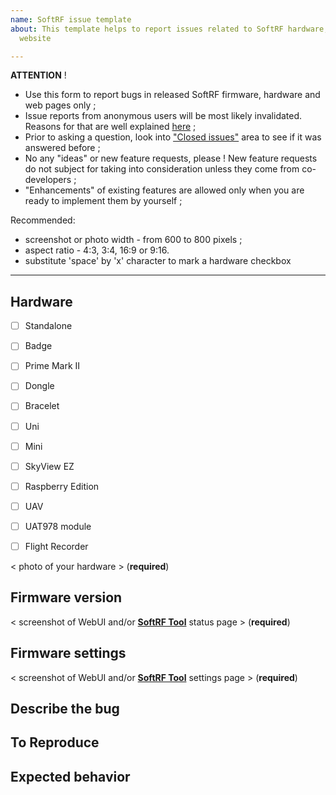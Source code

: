```yaml
---
name: SoftRF issue template
about: This template helps to report issues related to SoftRF hardware, software and
  website

---
```


**ATTENTION** ! 

- Use this form to report bugs in released SoftRF firmware, hardware and web pages only ;
- Issue reports from anonymous users will be most likely invalidated. Reasons for that are well explained [here](https://berthub.eu/articles/posts/anonymous-help/) ;
- Prior to asking a question, look into ["Closed issues"](https://github.com/lyusupov/SoftRF/issues?q=is%3Aissue+is%3Aclosed) area to see if it was answered before ;
- No any "ideas" or new feature requests, please ! New feature requests do not subject for taking into consideration unless they come from co-developers ;
- "Enhancements" of existing features are allowed only when you are ready to implement them by yourself ;

Recommended:
- screenshot or photo width - from 600 to 800 pixels ;
- aspect ratio - 4:3, 3:4, 16:9 or 9:16.
- substitute 'space' by 'x' character to mark a hardware checkbox

--------------------

## Hardware

- [ ]   Standalone
- [ ]   Badge
- [ ]   Prime Mark II
- [ ]   Dongle
- [ ]   Bracelet
- [ ]   Uni
- [ ]   Mini
- [ ]   SkyView EZ
- [ ]   Raspberry Edition
- [ ]   UAV
- [ ]   UAT978 module
- [ ]   Flight Recorder


< photo of your hardware > (**required**)

## Firmware version

<  screenshot of WebUI and/or [**SoftRF Tool**](https://github.com/lyusupov/SoftRF/wiki/SoftRF-Configuration-Tool) status page > (**required**)

## Firmware settings

<  screenshot of WebUI and/or [**SoftRF Tool**](https://github.com/lyusupov/SoftRF/wiki/SoftRF-Configuration-Tool) settings page > (**required**)

## Describe the bug


## To Reproduce


## Expected behavior
